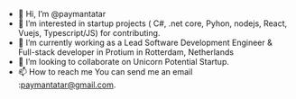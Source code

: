 - 👋 Hi, I’m @paymantatar
- 👀 I’m interested in startup projects ( C#, .net core, Pyhon, nodejs, React, Vuejs, Typescript/JS) for contributing.
- 🌱 I’m currently working as a Lead Software Development Engineer & Full-stack developer in Protium in Rotterdam, Netherlands 
- 💞️ I’m looking to collaborate on Unicorn Potential Startup.
- 📫 How to reach me You can send me an email :paymantatar@gmail.com. 

<!---
paymantatar/paymantatar is a ✨ special ✨ repository because its `README.md` (this file) appears on your GitHub profile.
You can click the Preview link to take a look at your changes.
--->
